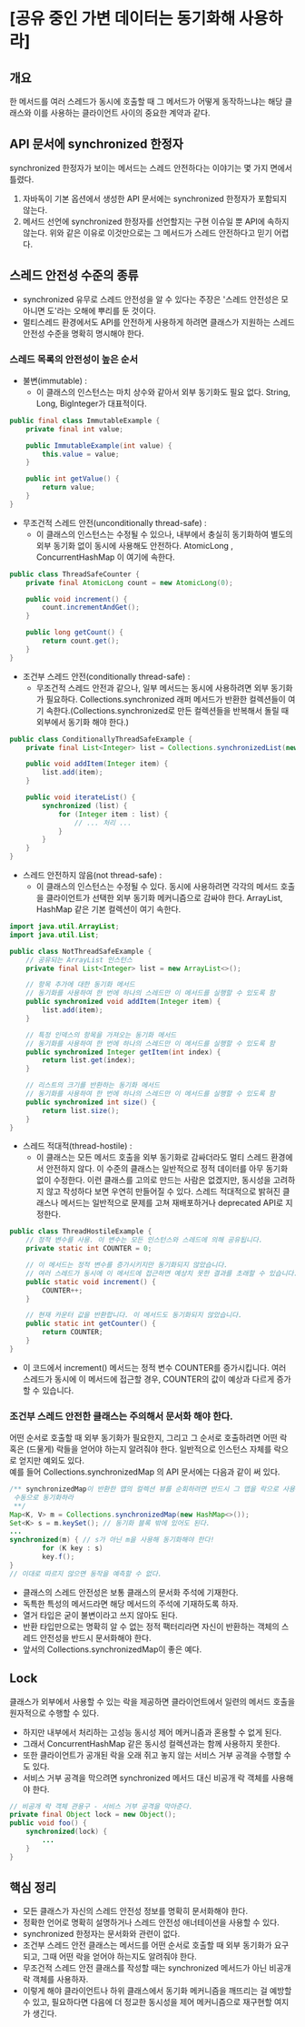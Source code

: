 # [공유 중인 가변 데이터는 동기화해 사용하라]

## 개요
한 메서드를 여러 스레드가 동시에 호출할 때 그 메서드가 어떻게 동작하느냐는 해당 클래스와 이를 사용하는 클라이언트 사이의 중요한 계약과 같다.

## API 문서에 synchronized 한정자
synchronized 한정자가 보이는 메서드는 스레드 안전하다는 이야기는 몇 가지 면에서 틀렸다.
1. 자바독이 기본 옵션에서 생성한 API 문서에는 synchronized 한정자가 포함되지 않는다.
2. 메서드 선언에 synchronized 한정자를 선언할지는 구현 이슈일 뿐 API에 속하지 않는다.
   위와 같은 이유로 이것만으로는 그 메서드가 스레드 안전하다고 믿기 어렵다.

## 스레드 안전성 수준의 종류
- synchronized 유무로 스레드 안전성을 알 수 있다는 주장은 '스레드 안전성은 모 아니면 도'라는 오해에 뿌리를 둔 것이다.
- 멀티스레드 환경에서도 API를 안전하게 사용하게 하려면 클래스가 지원하는 스레드 안전성 수준을 명확히 명시해야 한다.

### 스레드 목록의 안전성이 높은 순서
- 불변(immutable) : 
  - 이 클래스의 인스턴스는 마치 상수와 같아서 외부 동기화도 필요 없다. String, Long, BigInteger가 대표적이다.
```java
public final class ImmutableExample {
    private final int value;

    public ImmutableExample(int value) {
        this.value = value;
    }

    public int getValue() {
        return value;
    }
}
```
- 무조건적 스레드 안전(unconditionally thread-safe) : 
  - 이 클래스의 인스턴스는 수정될 수 있으나, 내부에서 충실히 동기화하여 별도의 외부 동기화 없이 동시에 사용해도 안전하다. AtomicLong , ConcurrentHashMap 이 여기에 속한다.
```java
public class ThreadSafeCounter {
    private final AtomicLong count = new AtomicLong(0);

    public void increment() {
        count.incrementAndGet();
    }

    public long getCount() {
        return count.get();
    }
}
```
- 조건부 스레드 안전(conditionally thread-safe) : 
  - 무조건적 스레드 안전과 같으나, 일부 메서드는 동시에 사용하려면 외부 동기화가 필요하다. Collections.synchronized 래퍼 메서드가 반환한 컬렉션들이 여기 속한다.(Collections.synchronized로 만든 컬렉션들을 반복해서 돌릴 때 외부에서 동기화 해야 한다.)
```java
public class ConditionallyThreadSafeExample {
    private final List<Integer> list = Collections.synchronizedList(new ArrayList<>());

    public void addItem(Integer item) {
        list.add(item);
    }

    public void iterateList() {
        synchronized (list) {
            for (Integer item : list) {
                // ... 처리 ...
            }
        }
    }
}

```
- 스레드 안전하지 않음(not thread-safe) : 
  - 이 클래스의 인스턴스는 수정될 수 있다. 동시에 사용하려면 각각의 메서드 호출을 클라이언트가 선택한 외부 동기화 메커니즘으로 감싸야 한다. ArrayList, HashMap 같은 기본 컬렉션이 여기 속한다. 
```java
import java.util.ArrayList;
import java.util.List;

public class NotThreadSafeExample {
    // 공유되는 ArrayList 인스턴스
    private final List<Integer> list = new ArrayList<>();

    // 항목 추가에 대한 동기화 메서드
    // 동기화를 사용하여 한 번에 하나의 스레드만 이 메서드를 실행할 수 있도록 함
    public synchronized void addItem(Integer item) {
        list.add(item);
    }

    // 특정 인덱스의 항목을 가져오는 동기화 메서드
    // 동기화를 사용하여 한 번에 하나의 스레드만 이 메서드를 실행할 수 있도록 함
    public synchronized Integer getItem(int index) {
        return list.get(index);
    }

    // 리스트의 크기를 반환하는 동기화 메서드
    // 동기화를 사용하여 한 번에 하나의 스레드만 이 메서드를 실행할 수 있도록 함
    public synchronized int size() {
        return list.size();
    }
}
```
- 스레드 적대적(thread-hostile) : 
  - 이 클래스는 모든 메서드 호출을 외부 동기화로 감싸더라도 멀티 스레드 환경에서 안전하지 않다. 이 수준의 클래스는 일반적으로 정적 데이터를 아무 동기화 없이 수정한다. 이런 클래스를 고의로 만드는 사람은 없겠지만, 동시성을 고려하지 않고 작성하다 보면 우연히 만들어질 수 있다. 스레드 적대적으로 밝혀진 클래스나 메서드는 일반적으로 문제를 고쳐 재배포하거나 deprecated API로 지정한다.
```java
public class ThreadHostileExample {
    // 정적 변수를 사용. 이 변수는 모든 인스턴스와 스레드에 의해 공유됩니다.
    private static int COUNTER = 0;

    // 이 메서드는 정적 변수를 증가시키지만 동기화되지 않았습니다.
    // 여러 스레드가 동시에 이 메서드에 접근하면 예상치 못한 결과를 초래할 수 있습니다.
    public static void increment() {
        COUNTER++;
    }

    // 현재 카운터 값을 반환합니다. 이 메서드도 동기화되지 않았습니다.
    public static int getCounter() {
        return COUNTER;
    }
}
```
- 이 코드에서 increment() 메서드는 정적 변수 COUNTER를 증가시킵니다. 여러 스레드가 동시에 이 메서드에 접근할 경우, COUNTER의 값이 예상과 다르게 증가할 수 있습니다.
### 조건부 스레드 안전한 클래스는 주의해서 문서화 해야 한다.
어떤 순서로 호출할 때 외부 동기화가 필요한지, 그리고 그 순서로 호출하려면 어떤 락 혹은 (드물게) 락들을 얻어야 하는지 알려줘야 한다.
일반적으로 인스턴스 자체를 락으로 얻지만 예외도 있다.</br>
예를 들어 Collections.synchronizedMap 의 API 문서에는 다음과 같이 써 있다.
```java
/** synchronizedMap이 반환한 맵의 컬렉션 뷰를 순회하려면 반드시 그 맵을 락으로 사용해 
 수동으로 동기화하라
 **/
Map<K, V> m = Collections.synchronizedMap(new HashMap<>());
Set<K> s = m.keySet(); // 동기화 블록 밖에 있어도 된다.
...
synchronized(m) { // s가 아닌 m을 사용해 동기화해야 한다!
        for (K key : s)
        key.f();
}
// 이대로 따르지 않으면 동작을 예측할 수 없다.
```
- 클래스의 스레드 안전성은 보통 클래스의 문서화 주석에 기재한다.
- 독특한 특성의 메서드라면 해당 메서드의 주석에 기재하도록 하자.
- 열거 타입은 굳이 불변이라고 쓰지 않아도 된다.
- 반환 타입만으로는 명확히 알 수 없는 정적 팩터리라면 자신이 반환하는 객체의 스레드 안전성을 반드시 문서화해야 한다.
- 앞서의 Collections.synchronizedMap이 좋은 예다.

## Lock
클래스가 외부에서 사용할 수 있는 락을 제공하면 클라이언트에서 일련의 메서드 호출을 원자적으로 수행할 수 있다.

- 하지만 내부에서 처리하는 고성능 동시성 제어 메커니즘과 혼용할 수 없게 된다.
- 그래서 ConcurrentHashMap 같은 동시성 컬렉션과는 함께 사용하지 못한다.
- 또한 클라이언트가 공개된 락을 오래 쥐고 놓지 않는 서비스 거부 공격을 수행할 수도 있다.
- 서비스 거부 공격을 막으려면 synchronized 메서드 대신 비공개 락 객체를 사용해야 한다.
```java
// 비공개 락 객체 관용구 - 서비스 거부 공격을 막아준다.
private final Object lock = new Object();
public void foo() {
    synchronized(lock) {
        ...
    }
}
```

## 핵심 정리
- 모든 클래스가 자신의 스레드 안전성 정보를 명확히 문서화해야 한다.
- 정확한 언어로 명확히 설명하거나 스레드 안전성 애너테이션을 사용할 수 있다.
- synchronized 한정자는 문서화와 관련이 없다.
- 조건부 스레드 안전 클래스는 메서드를 어떤 순서로 호출할 때 외부 동기화가 요구되고, 그때 어떤 락을 얻어야 하는지도 알려줘야 한다.
- 무조건적 스레드 안전 클래스를 작성할 때는 synchronized 메서드가 아닌 비공개 락 객체를 사용하자.
- 이렇게 해야 클라이언트나 하위 클래스에서 동기화 메커니즘을 깨뜨리는 걸 예방할 수 있고, 필요하다면 다음에 더 정교한 동시성을 제어 메커니즘으로 재구현할 여지가 생긴다.

